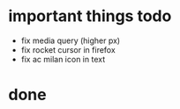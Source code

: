 # important things todo
- fix media query (higher px)
- fix rocket cursor in firefox
- fix ac milan icon in text

# done